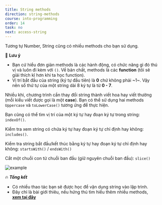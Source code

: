 ```yaml
---
title: String methods
direction: string-methods
course: into-programming
order: 14
task: no
next: access-string
---
```


Tương tự Number, String cũng có nhiều methods cho bạn sử dụng.

📌 **Lưu ý**

-   Bạn cứ hiểu đơn giản methods là các hành động, có chức năng gì đó thú vị và luôn đi kèm với `()`. Về bản chất, methods là các **function** (tôi sẽ giải thích kĩ hơn khi ta học function).
-   Vị trí bắt đầu của string (ký tự đầu tiên) là **0** chứ không phải ~1~. Vậy nên số thứ tự của một string dài 8 ký tự là từ **0 - 7**.

Nhiều khi, chương trình cần thay đổi string thành viết hoa hay viết thường (mỗi kiểu viết được gọi là một **case**). Bạn có thể sử dụng hai methods `Uppercase` và `toLowerCase()` tương ứng để thực hiện.

Bạn cũng có thể tìm vị trí của một ký tự hay đoạn ký tự trong string: `indexOf()`.

Kiểm tra xem string có chứa ký tự hay đoạn ký tự chỉ định hay không: `includes()`.

Kiểm tra string bắt đầu/kết thúc bằng ký tự hay đoạn ký tự chỉ định hay không: `startsWith()` / `endsWith()`

Cắt một chuỗi con từ chuỗi ban đầu (giữ nguyên chuỗi ban đầu): `slice()`

![example](https://firebasestorage.googleapis.com/v0/b/js-for-beginners.appspot.com/o/Task%2014%3A%20String%20methods%2Ftask14.png?alt=media&token=a4e52c48-4125-45b2-b567-c113fae29242)

🔥 **_Tổng kết_**

-   Có nhiều thao tác bạn sẽ được học để vận dụng string vào lập trình.
-   Đây chỉ là bài giới thiêu, nếu hứng thú tìm hiểu thêm nhiều methods, [**xem tại đây**](https://javascript.info/string#changing-the-case)
